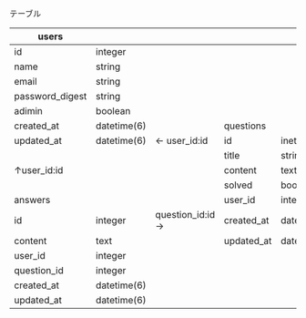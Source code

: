 テーブル

| users |  |  |  |  |
| --- | --- | --- | --- | --- |
| id | integer |  |  |  |
| name | string |  |  |  |
| email | string |  |  |  |
| password_digest | string |  |  |  |
| adimin | boolean |  |  |  |
| created_at | datetime(6) |  | questions |  |
| updated_at | datetime(6) | ← user_id:id | id | inetger |
|  |  |  | title | string |
| ↑user_id:id |  |  | content | text |
|  |  |  | solved | boolean |
| answers |  |  | user_id | integer |
| id | integer | question_id:id → | created_at | datetime(6) |
| content | text |  | updated_at | datetime(6) |
| user_id | integer |  |  |  |
| question_id | integer |  |  |  |
| created_at | datetime(6) |  |  |  |
| updated_at | datetime(6) |  |  |  |